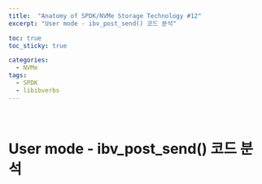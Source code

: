 ```yaml
---
title:  "Anatomy of SPDK/NVMe Storage Technology #12"
excerpt: "User mode - ibv_post_send() 코드 분석"

toc: true
toc_sticky: true

categories:
  - NVMe
tags:
  - SPDK
  - libibverbs
---
```


<br>

# User mode - ibv_post_send() 코드 분석

